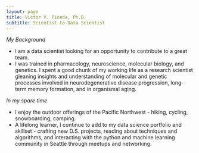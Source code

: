 ```yaml
---
layout: page
title: Victor V. Pineda, Ph.D.
subtitle: Scientist to Data Scientist
---
```


*My Background*

- I am a data scientist looking for an opportunity to contribute to a great team.
- I was trained in pharmacology, neuroscience, molecular biology, and genetics. I spent a good chunk of my working life as a research scientist gleaning insights and understanding of molecular and genetic processes involved in neurodegenerative disease progression, long-term memory formation, and in organismal aging.


*In my spare time*

- I enjoy the outdoor offerings of the Pacific Northwest - hiking, cycling, snowboarding, camping.
- A lifelong learner, I continue to add to my data science portfolio and skillset - crafting new D.S. projects, reading about techniques and algorithms, and interacting with the python and machine learning community in Seattle through meetups and networking.
